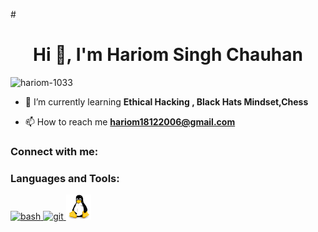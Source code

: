 #<h1 align="center">Hi 👋, I'm Hariom Singh Chauhan</h1>
<p align="left"> <img src="https://komarev.com/ghpvc/?username=hariom-1033&label=Profile%20views&color=0e75b6&style=flat" alt="hariom-1033" /> </p>

- 🌱 I’m currently learning **Ethical Hacking , Black Hats Mindset,Chess**

- 📫 How to reach me **hariom18122006@gmail.com**



<h3 align="left">Connect with me:</h3>
<p align="left">
</p>

<h3 align="left">Languages and Tools:</h3>
<p align="left"> <a href="https://www.gnu.org/software/bash/" target="_blank" rel="noreferrer"> <img src="https://www.vectorlogo.zone/logos/gnu_bash/gnu_bash-icon.svg" alt="bash" width="40" height="40"/> </a> <a href="https://git-scm.com/" target="_blank" rel="noreferrer"> <img src="https://www.vectorlogo.zone/logos/git-scm/git-scm-icon.svg" alt="git" width="40" height="40"/> </a> <a href="https://www.linux.org/" target="_blank" rel="noreferrer"> <img src="https://raw.githubusercontent.com/devicons/devicon/master/icons/linux/linux-original.svg" alt="linux" width="40" height="40"/> </a> </p>
